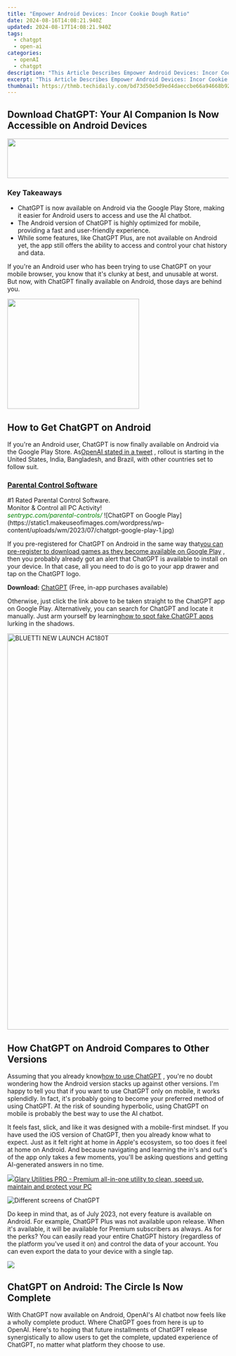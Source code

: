 ```yaml
---
title: "Empower Android Devices: Incor Cookie Dough Ratio"
date: 2024-08-16T14:08:21.940Z
updated: 2024-08-17T14:08:21.940Z
tags:
  - chatgpt
  - open-ai
categories:
  - openAI
  - chatgpt
description: "This Article Describes Empower Android Devices: Incor Cookie Dough Ratio"
excerpt: "This Article Describes Empower Android Devices: Incor Cookie Dough Ratio"
thumbnail: https://thmb.techidaily.com/bd73d50e5d9ed4daeccbe66a94668b925bf784c3cbb50495af3357fea0a04a08.png
---
```


## Download ChatGPT: Your AI Companion Is Now Accessible on Android Devices

<!-- affiliate ads begin -->
<a href="https://natural-cycles.sjv.io/c/5597632/2072200/17885" target="_top" id="2072200"><img src="//a.impactradius-go.com/display-ad/17885-2072200" border="0" alt="" width="728" height="90"/></a><img height="0" width="0" src="https://imp.pxf.io/i/5597632/2072200/17885" style="position:absolute;visibility:hidden;" border="0" />
<!-- affiliate ads end -->
### Key Takeaways

* ChatGPT is now available on Android via the Google Play Store, making it easier for Android users to access and use the AI chatbot.
* The Android version of ChatGPT is highly optimized for mobile, providing a fast and user-friendly experience.
* While some features, like ChatGPT Plus, are not available on Android yet, the app still offers the ability to access and control your chat history and data.

 If you're an Android user who has been trying to use ChatGPT on your mobile browser, you know that it's clunky at best, and unusable at worst. But now, with ChatGPT finally available on Android, those days are behind you.

<!-- affiliate ads begin -->
<a href="https://imp.i357552.net/c/5597632/863039/11832" target="_top" id="863039"><img src="//a.impactradius-go.com/display-ad/11832-863039" border="0" alt="" width="300" height="250"/></a>
<!-- affiliate ads end -->
## How to Get ChatGPT on Android

 If you're an Android user, ChatGPT is now finally available on Android via the Google Play Store. As[OpenAI stated in a tweet](https://twitter.com/OpenAI/status/1683854695398522881) , rollout is starting in the United States, India, Bangladesh, and Brazil, with other countries set to follow suit.

<!-- affiliate ads begin -->
<h3 id="200610"><a href="https://sentrypc.7eer.net/c/5597632/200610/3022">Parental Control Software</a></h3>
<span class="text-ad-content">
	#1 Rated Parental Control Software.<br/>
	Monitor & Control all PC Activity!<br/>
		<cite style="color:green">sentrypc.com/parental-controls/</cite>
	</span><img height="0" width="0" src="https://sentrypc.7eer.net/i/5597632/200610/3022" style="position:absolute;visibility:hidden;" border="0" />
<!-- affiliate ads end -->
![ChatGPT on Google Play](https://static1.makeuseofimages.com/wordpress/wp-content/uploads/wm/2023/07/chatgpt-google-play-1.jpg)

 If you pre-registered for ChatGPT on Android in the same way that[you can pre-register to download games as they become available on Google Play](https://www.makeuseof.com/pre-register-games-google-play-store/) , then you probably already got an alert that ChatGPT is available to install on your device. In that case, all you need to do is go to your app drawer and tap on the ChatGPT logo.

**Download:** [ChatGPT](https://www.anrdoezrs.net/links/7251228/type/dlg/sid/UUmuoUeUpU2028180/https://play.google.com/store/apps/details?id=com.openai.chatgpt&hl=en&gl=US) (Free, in-app purchases available)

 Otherwise, just click the link above to be taken straight to the ChatGPT app on Google Play. Alternatively, you can search for ChatGPT and locate it manually. Just arm yourself by learning[how to spot fake ChatGPT apps](https://www.makeuseof.com/how-to-spot-fake-chatgpt-app-on-apple-app-store/) lurking in the shadows.

<!-- affiliate ads begin -->
<a href="https://bluettide.pxf.io/c/5597632/2042332/17092" target="_top" id="2042332"><img src="//a.impactradius-go.com/display-ad/17092-2042332" border="0" alt="BLUETTI NEW LAUNCH AC180T" width="960" height="900"/></a><img height="0" width="0" src="https://imp.pxf.io/i/5597632/2042332/17092" style="position:absolute;visibility:hidden;" border="0" />
<!-- affiliate ads end -->
## How ChatGPT on Android Compares to Other Versions

 Assuming that you already know[how to use ChatGPT](https://www.makeuseof.com/how-to-use-chatgpt-by-openai) , you're no doubt wondering how the Android version stacks up against other versions. I'm happy to tell you that if you want to use ChatGPT only on mobile, it works splendidly. In fact, it's probably going to become your preferred method of using ChatGPT. At the risk of sounding hyperbolic, using ChatGPT on mobile is probably the best way to use the AI chatbot.

 It feels fast, slick, and like it was designed with a mobile-first mindset. If you have used the iOS version of ChatGPT, then you already know what to expect. Just as it felt right at home in Apple's ecosystem, so too does it feel at home on Android. And because navigating and learning the in's and out's of the app only takes a few moments, you'll be asking questions and getting AI-generated answers in no time.

<!-- affiliate ads begin -->
<a href="https://order.glarysoft.com/order/checkout.php?PRODS=4535075&QTY=1&AFFILIATE=108875&CART=1"><img src="https://secure.avangate.com/images/merchant/6734fa703f6633ab896eecbdfad8953a/products/GU-500_672.png" border="0">Glary Utilities PRO -  Premium all-in-one utility to clean, speed up, maintain and protect your PC</a>
<!-- affiliate ads end -->
![Different screens of ChatGPT](https://static1.makeuseofimages.com/wordpress/wp-content/uploads/wm/2023/07/chatgpt-android-overview.png)

 Do keep in mind that, as of July 2023, not every feature is available on Android. For example, ChatGPT Plus was not available upon release. When it's available, it will be available for Premium subscribers as always. As for the perks? You can easily read your entire ChatGPT history (regardless of the platform you've used it on) and control the data of your account. You can even export the data to your device with a single tap.

<!-- affiliate ads begin -->
<a href="https://secure.2checkout.com/order/checkout.php?PRODS=4729320&QTY=1&AFFILIATE=108875&CART=1"><img src="https://secure.avangate.com/images/merchant/f7f07e7dab09533bc71247a5b29a7373/products/2_iDeviceMessageBox.png" border="0"></a>
<!-- affiliate ads end -->
## ChatGPT on Android: The Circle Is Now Complete

 With ChatGPT now available on Android, OpenAI's AI chatbot now feels like a wholly complete product. Where ChatGPT goes from here is up to OpenAI. Here's to hoping that future installments of ChatGPT release synergistically to allow users to get the complete, updated experience of ChatGPT, no matter what platform they choose to use.


<ins class="adsbygoogle"
     style="display:block"
     data-ad-format="autorelaxed"
     data-ad-client="ca-pub-7571918770474297"
     data-ad-slot="1223367746"></ins>



<ins class="adsbygoogle"
     style="display:block"
     data-ad-client="ca-pub-7571918770474297"
     data-ad-slot="8358498916"
     data-ad-format="auto"
     data-full-width-responsive="true"></ins>


